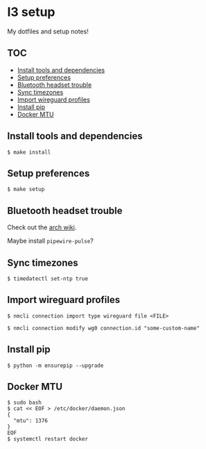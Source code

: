 <h1>I3 setup</h1>

My dotfiles and setup notes!

<h2>TOC</h2>

- [Install tools and dependencies](#install-tools-and-dependencies)
- [Setup preferences](#setup-preferences)
- [Bluetooth headset trouble](#bluetooth-headset-trouble)
- [Sync timezones](#sync-timezones)
- [Import wireguard profiles](#import-wireguard-profiles)
- [Install pip](#install-pip)
- [Docker MTU](#docker-mtu)

## Install tools and dependencies

```console
$ make install
```

## Setup preferences

```console
$ make setup
```

## Bluetooth headset trouble

Check out the [arch wiki](https://wiki.archlinux.org/title/Bluetooth_headset).

Maybe install `pipewire-pulse`?

## Sync timezones

```console
$ timedatectl set-ntp true
```

## Import wireguard profiles

```
$ nmcli connection import type wireguard file <FILE>
```

```
$ nmcli connection modify wg0 connection.id "some-custom-name"
```

## Install pip

```
$ python -m ensurepip --upgrade
```

## Docker MTU

```
$ sudo bash
$ cat << EOF > /etc/docker/daemon.json 
{
  "mtu": 1376
}
EOF
$ systemctl restart docker
```